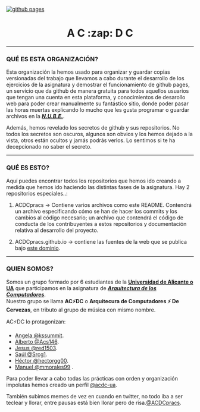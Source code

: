[![github pages](https://github.com/ACDCpracs/ACDCpracs.github.io/actions/workflows/gh-pages.yml/badge.svg?branch=main)](https://github.com/ACDCpracs/ACDCpracs.github.io/actions/workflows/gh-pages.yml)

<h1 align="center"> A C :zap: D C</h1>  
  
***

### QUÉ ES ESTA ORGANIZACIÓN?  

Esta organización la hemos usado para organizar y guardar copias versionadas del trabajo que llevamos a cabo durante el desarrollo de los ejercicios de la asignatura y demostrar el funcionamiento de github pages, un servicio que da github de manera gratuita para todos aquellos usuarios que tengan una cuenta en esta plataforma, y conocimientos de desarollo web para poder crear manualmente su fantástico sitio, donde poder pasar las horas muertas explicando lo mucho que les gusta programar o guardar archivos en la [___N.U.B.E.___](https://azure.microsoft.com/en-us/overview/what-is-the-cloud/ "Eso que se sabe que es pero que no se sabe que es pero es pero no.").  

Además, hemos revelado los secretos de github y sus repositorios. No todos los secretos son oscuros, algunos son obvios y los hemos dejado a la vista, otros están ocultos y jamás podrás verlos. Lo sentimos si te ha decepcionado no saber el secreto. 


---  


### QUÉ ES ESTO?  

Aquí puedes encontrar todos los repositorios que hemos ido creando a medida que hemos ido haciendo las distintas fases de la asignatura.
Hay 2 repositorios especiales..:

1. ACDCpracs -> Contiene varios archivos como este README. Contendrá un archivo especificando cómo se han de hacer los commits y los cambios al código necesario; un archivo que contendrá el código de conducta de los contribuyentes a estos repositorios y documentación relativa al desarrollo del proyecto.

2. ACDCpracs.github.io -> contiene las fuentes de la web que se publica bajo [este dominio](https://acdcpracs.github.io).


---  


### QUIEN SOMOS?  
  
Somos un grupo formado por 6 estudiantes de la [**Universidad de Alicante o UA**](https://www.ua.es/ "Universidad de Alicante, 40 años enseñando a pensar.") que participamos en la asignatura de [***Arquitectura de los Computadores***](https://cvnet.cpd.ua.es/Guia-Docente/GuiaDocente/Index?wcodasi=34020&wlengua=es&scaca=2020-21 "Rendimiento de lo computadores yo si sé.").  
Nuestro grupo se llama **AC:zap:DC** o **Arquitecura de Computadores :zap: De Cervezas**, en tributo al grupo de música con mismo nombre.  

AC:zap:DC lo protagonizan:
- [Angela @kssummit](https://github.com/kssummit "La gfa que nos hace madrugar... a nosotros... animales nocturnos... eso solo se hace o por amor o por 6 créditos").
- [Alberto @Acs146](https://github.com/Acs146 "El puntilloso que se queja de todo que manda 3000 audios de 15 segundos, pero gracias a él salen mejor las cosas").
- [Jesus @red1503](https://github.com/red1503 "El jefaso mandamás que hace milestones de 3 dias... ni en rockstar curran tanto en tan poco tiempo").
- [Saúl @Srcg1](https://github.com/Srcg1 "Saúl llevamos 3h de reunión, se te ha comido la lengua el gato??").
- [Héctor @hectorgg00](https://github.com/hectorgg00 "Héctor, bueno, no habla mucho...lo típico de ser secretario, tal vez...").
- [Manuel @mmorales99](https://github.com/mmorales99 "Mira un pajarito, con dislexia, cazurro, que no hace nada bien y que no para de darle cabezazos al teclado,jsorfpivdfoin292423rdklvd, m***** he revelado la contraseña del repositorio, me gustan los tacos") . 

Para poder llevar a cabo todas las prácticas con orden y organización impolutas hemos creado un perfil [@acdc-ua](https://github.com/acdc-ua "Una copia de seguridad de la copia de seguridad de la seguirdad de la copia.").

También subimos memes de vez en cuando en twitter, no todo iba a ser teclear y llorar, entre pausas está bien llorar pero de risa.[@ACDCpracs](https://twitter.com/ACDCpracs?s=20).
